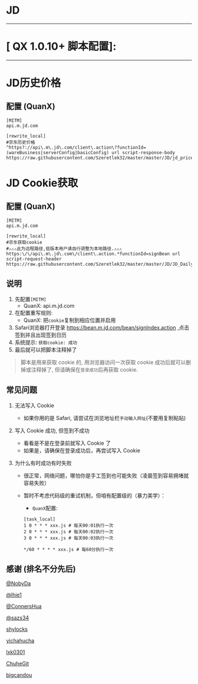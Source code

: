 # JD

*************************
# [ QX 1.0.10+ 脚本配置]:
*************************

# JD历史价格

## 配置 (QuanX)

```properties
[MITM]
api.m.jd.com

[rewrite_local]
#京东历史价格
^https?://api\.m\.jd\.com/client\.action\?functionId=(wareBusiness|serverConfig|basicConfig) url script-response-body https://raw.githubusercontent.com/Szeretlek32/master/master/JD/jd_price.js
```

# JD Cookie获取

## 配置 (QuanX)

```properties
[MITM]
api.m.jd.com

[rewrite_local]
#京东获取cookie
#⚠️⚠️⚠️此为远程路径,低版本用户请自行调整为本地路径.⚠️⚠️⚠️
https:\/\/api\.m\.jd\.com\/client\.action.*functionId=signBean url script-request-header https://raw.githubusercontent.com/Szeretlek32/master/master/JD/JD_DailyBonus.js
```

## 说明

1. 先配置`[MITM]`
   - QuanX: api.m.jd.com
2. 在配置重写规则:
   - QuanX: 把`cookie`复制到相应位置并启用
3. Safari浏览器打开登录 https://bean.m.jd.com/bean/signIndex.action ,点击签到并且出现签到日历
4. 系统提示: `获取cookie: 成功`
5. 最后就可以把脚本注释掉了

> 脚本是用来获取 cookie 的, 用浏览器访问一次获取 cookie 成功后就可以删掉或注释掉了, 但请确保在`登录成功`后再获取 cookie.

## 常见问题

1. 无法写入 Cookie

   - 如果你用的是 Safari, 请尝试在浏览地址栏`手动输入网址`(不要用复制粘贴)

2. 写入 Cookie 成功, 但签到不成功

   - 看看是不是在登录前就写入 Cookie 了
   - 如果是，请确保在登录成功后，再尝试写入 Cookie

3. 为什么有时成功有时失败

   - 很正常，网络问题，哪怕你是手工签到也可能失败（凌晨签到容易拥堵就容易失败）
   - 暂时不考虑代码级的重试机制，但咱有配置级的（暴力美学）：
   
      - `QuanX`配置:

     ```properties
     [task_local]
     1 0 * * * xxx.js # 每天00:01执行一次
     2 0 * * * xxx.js # 每天00:02执行一次
     3 0 * * * xxx.js # 每天00:03执行一次

     */60 * * * * xxx.js # 每60分执行一次
     ```

## 感谢 (排名不分先后)

[@NobyDa](https://github.com/NobyDa)

[@lhie1](https://github.com/lhie1)

[@ConnersHua](https://github.com/ConnersHua)

[@sazs34](https://github.com/sazs34/)

[shylocks](https://github.com/shylocks)

[yichahucha](https://github.com/yichahucha)

[lxk0301](https://gitee.com/lxk0301)

[ChuheGit](https://github.com/ChuheGit)

[bigcandou](https://github.com/bigcandou)
